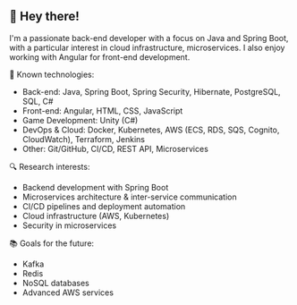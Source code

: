 

<!--
## Hi there 👋
**mic609/mic609** is a ✨ _special_ ✨ repository because its `README.md` (this file) appears on your GitHub profile.

Here are some ideas to get you started:

- 🔭 I’m currently working on ...
- 🌱 I’m currently learning ...
- 👯 I’m looking to collaborate on ...
- 🤔 I’m looking for help with ...
- 💬 Ask me about ...
- 📫 How to reach me: ...
- 😄 Pronouns: ...
- ⚡ Fun fact: ...
-->

## 👋 Hey there!

I'm a passionate back-end developer with a focus on Java and Spring Boot, with a particular interest in cloud infrastructure, microservices. I also enjoy working with Angular for front-end development.

🚀 Known technologies:

- Back-end: Java, Spring Boot, Spring Security, Hibernate, PostgreSQL, SQL, C#
- Front-end: Angular, HTML, CSS, JavaScript
- Game Development: Unity (C#)
- DevOps & Cloud: Docker, Kubernetes, AWS (ECS, RDS, SQS, Cognito, CloudWatch), Terraform, Jenkins
- Other: Git/GitHub, CI/CD, REST API, Microservices

🔍 Research interests:

- Backend development with Spring Boot
- Microservices architecture & inter-service communication
- CI/CD pipelines and deployment automation
- Cloud infrastructure (AWS, Kubernetes)
- Security in microservices

📚 Goals for the future:

- Kafka
- Redis
- NoSQL databases
- Advanced AWS services
